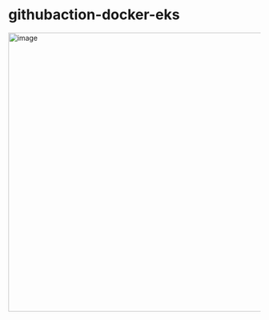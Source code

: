 # githubaction-docker-eks

<img width="558" alt="image" src="https://github.com/user-attachments/assets/8553ea37-1d05-41f0-9fef-ce274354f5f9">

